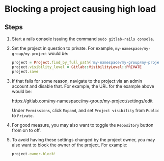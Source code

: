 # Blocking a project causing high load

## Steps

1. Start a rails console issuing the command `sudo gitlab-rails console`.

1. Set the project in question to private. For example, `my-namespace/my-group/my-project` would be:

    ```ruby
    project = Project.find_by_full_path('my-namespace/my-group/my-project')
    project.visibility_level = Gitlab::VisibilityLevel::PRIVATE
    project.save
    ```

1. If that fails for some reason, navigate to the project via an admin
account and disable that. For example, the URL for the example above would be:

    <https://gitlab.com/my-namespace/my-group/my-project/settings/edit>

    Under `Permissions`, click `Expand`, and set `Project visibility` from `Public` to `Private`.

1. For good measure, you may also want to toggle the `Repository` button from on to off.

1. To avoid having these settings changed by the project owner, you may also
want to block the owner of the project. For example:

    ```ruby
    project.owner.block!
    ```

